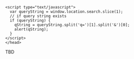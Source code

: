<html>
  <head>
    <title> Welcome to testing page </title>
    
    <script type="text/javascript">
      var queryString = window.location.search.slice(1);
      // if query string exists
      if (queryString) {
        qString = queryString.split('q=')[1].split('&')[0];
        alert(qString);
      }
    </script>
    </head>

  <body>
  TBD
  </body>
</html>
